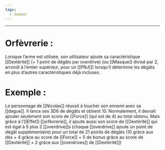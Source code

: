 ```yaml
---
tags:
  - Joueur
---
```

___
# Orfèvrerie : 

Lorsque l’arme est utilisée, son utilisateur ajoute sa caractéristique [[Dextérité]] (+ 1 point de dégâts par overdrive) (ou [[Masque]] divisé par 2, arrondi à l’entier supérieur, pour un [[PNJ]]) lorsqu’il détermine les dégâts en plus d’autres caractéristiques déjà incluses.

# Exemple : 

Le personnage de [[Nicolas]] réussit à toucher son ennemi avec sa [[dague]]. Il lance ses 3D6 de dégâts et obtient 10. Normalement, il devrait ajouter seulement son score de [[Force]] (qui est de 4) au total obtenu. Mais grâce à l’[[Effet]] [[orfèvrerie]], il ajoute aussi son score de [[Dextérité]] qui est égal à 5 plus 2 [[overdrive]]s (chaque [[overdrive]] ajoute un point de dégât supplémentaire) pour un total de 21 points de dégâts (10 grâce aux dés + 4 grâce au score de [[Force]] + 5 de bonus grâce au score de [[Dextérité]] + 2 grâce aux [[overdrives]] de [[Dextérité]])